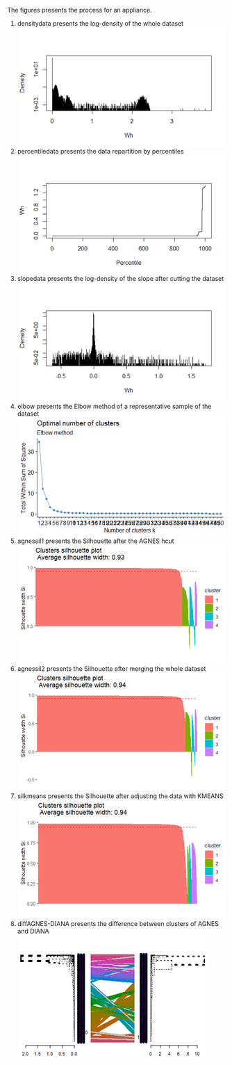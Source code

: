 The figures presents the process for an appliance.


1. densitydata presents the log-density of the whole dataset
![](densitydata.png)
2. percentiledata presents the data repartition by percentiles
![](percentiledata.png)
3. slopedata presents the log-density of the slope after cutting the dataset
![](slopedata.png)
4. elbow presents the Elbow method of a representative sample of the dataset
![](elbow.png)
5. agnessil1 presents the Silhouette after the AGNES hcut
![](agnessil1.png)
6. agnessil2 presents the Silhouette after merging the whole dataset
![](agnessil2.png)
7. silkmeans presents the Silhouette after adjusting the data with KMEANS
![](silkmeans.png)
8. diffAGNES-DIANA presents the difference between clusters of AGNES and DIANA
![](diffAGNES-DIANA.png)
